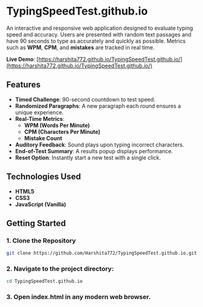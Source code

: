 # TypingSpeedTest.github.io

An interactive and responsive web application designed to evaluate typing speed and accuracy. Users are presented with random text passages and have 90 seconds to type as accurately and quickly as possible. Metrics such as **WPM**, **CPM**, and **mistakes** are tracked in real time.

**Live Demo**: [https://harshita772.github.io/TypingSpeedTest.github.io/](https://harshita772.github.io/TypingSpeedTest.github.io/)


## Features

- **Timed Challenge**: 90-second countdown to test speed.
- **Randomized Paragraphs**: A new paragraph each round ensures a unique experience.
- **Real-Time Metrics**:
  - **WPM (Words Per Minute)**
  - **CPM (Characters Per Minute)**
  - **Mistake Count**
- **Auditory Feedback**: Sound plays upon typing incorrect characters.
- **End-of-Test Summary**: A results popup displays performance.
- **Reset Option**: Instantly start a new test with a single click.

## Technologies Used

- **HTML5**
- **CSS3**
- **JavaScript (Vanilla)**

## Getting Started

### 1. Clone the Repository

```bash
git clone https://github.com/Harshita772/TypingSpeedTest.github.io.git

```

### 2. Navigate to the project directory:

``` bash
cd TypingSpeedTest.github.io

```

### 3. Open index.html in any modern web browser.
